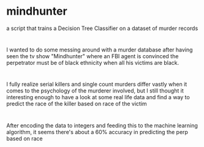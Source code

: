 # mindhunter
a script that trains a Decision Tree Classifier on a dataset of murder records

#

 I wanted to do some messing around with a murder database after having seen the tv show "Mindhunter" where an FBI agent is convinced the perpetrator must be of black ethnicity when all his victims are black.

#

 I fully realize serial killers and single count murders differ vastly when it comes to the psychology of the murderer involved, but I still thought it interesting enough to have a look at some real life data and find a way to predict the race of the killer based on race of the victim
 
 #
 
 After encoding the data to integers and feeding this to the machine learning algorithm, it seems there's about a 60% accuracy in predicting the perp based on race
